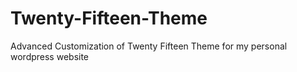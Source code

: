 # Twenty-Fifteen-Theme
Advanced Customization of Twenty Fifteen Theme for my personal wordpress website
